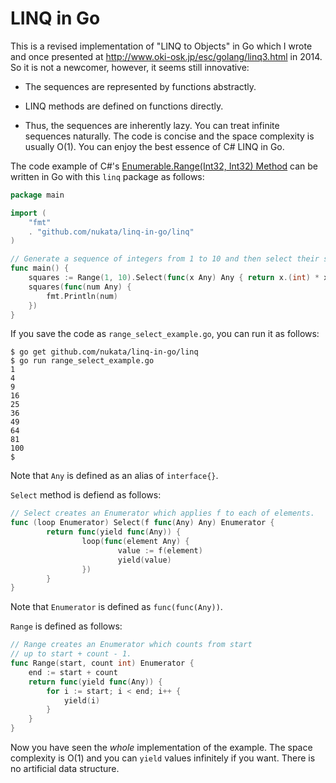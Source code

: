 # LINQ in Go

This is a revised implementation of "LINQ to Objects" in Go
which I wrote and once presented at 
<http://www.oki-osk.jp/esc/golang/linq3.html> in 2014.
So it is not a newcomer, however, it seems still innovative:

- The sequences are represented by functions abstractly.

- LINQ methods are defined on functions directly.

- Thus, the sequences are inherently lazy.
  You can treat infinite sequences naturally.
  The code is concise and the space complexity is usually O(1).
  You can enjoy the best essence of C# LINQ in Go.

The code example of C#'s 
[Enumerable.Range(Int32, Int32) Method](https://docs.microsoft.com/dotnet/api/system.linq.enumerable.range)
can be written in Go with this `linq` package as follows:

```Go
package main

import (
	"fmt"
	. "github.com/nukata/linq-in-go/linq"
)

// Generate a sequence of integers from 1 to 10 and then select their squares.
func main() {
	squares := Range(1, 10).Select(func(x Any) Any { return x.(int) * x.(int) })
	squares(func(num Any) {
		fmt.Println(num)
	})
}
```

If you save the code as `range_select_example.go`, you can run it as follows:

```
$ go get github.com/nukata/linq-in-go/linq
$ go run range_select_example.go
1
4
9
16
25
36
49
64
81
100
$ 
```

Note that `Any` is defined as an alias of `interface{}`.

`Select` method is defiend as follows:

```Go
// Select creates an Enumerator which applies f to each of elements.
func (loop Enumerator) Select(f func(Any) Any) Enumerator {
        return func(yield func(Any)) {
                loop(func(element Any) {
                        value := f(element)
                        yield(value)
                })
        }
}
```

Note that `Enumerator` is defined as `func(func(Any))`.

`Range` is defined as follows:

```Go
// Range creates an Enumerator which counts from start
// up to start + count - 1.
func Range(start, count int) Enumerator {
	end := start + count
	return func(yield func(Any)) {
		for i := start; i < end; i++ {
			yield(i)
		}
	}
}
```


Now you have seen the _whole_ implementation of the example.
The space complexity is O(1) and you can `yield` values
infinitely if you want.
There is no artificial data structure.
